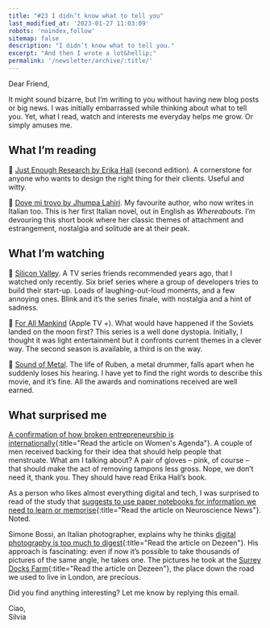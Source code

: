```yaml
---
title: "#23 I didn’t know what to tell you"
last_modified_at: '2023-01-27 11:03:09'
robots: 'noindex,follow'
sitemap: false
description: "I didn’t know what to tell you."
excerpt: "And then I wrote a lot&hellip;"
permalink: '/newsletter/archive/:title/'
---
```

Dear Friend,

It might sound bizarre, but I’m writing to you without having new blog posts or big news. I was initially embarrassed while thinking about what to tell you. Yet, what I read, watch and interests me everyday helps me grow. Or simply amuses me.

## What I’m reading

<p class="detached">🔗 <a href="https://abookapart.com/products/just-enough-research" title="Check the book on A Book Apart">Just Enough Research by Erika Hall</a> (second edition). A cornerstone for anyone who wants to design the right thing for their clients. Useful and witty.</p>

<p class="detached">🔗 <a href="https://www.goodreads.com/book/show/41584982-dove-mi-trovo" title="Check the book on Goodreads">Dove mi trovo by Jhumpa Lahiri</a>. My favourite author, who now writes in Italian too. This is her first Italian novel, out in English as <em>Whereabouts</em>. I’m devouring this short book where her classic themes of attachment and estrangement, nostalgia and solitude are at their peak.</p>

## What I’m watching

<p class="detached">🔗 <a href="https://www.imdb.com/title/tt2575988/" title="Check the series on IMDB">Silicon Valley</a>. A TV series friends recommended years ago, that I watched only recently. Six brief series where a group of developers tries to build their start-up. Loads of laughing-out-loud moments, and a few annoying ones. Blink and it’s the series finale, with nostalgia and a hint of sadness.</p>

<p class="detached">🔗 <a href="https://www.imdb.com/title/tt7772588/" title="Check the series on IMDB">For All Mankind</a> (Apple TV +). What would have happened if the Soviets landed on the moon first? This series is a well done dystopia. Initially, I thought it was light entertainment but it confronts current themes in a clever way. The second season is available, a third is on the way.</p>

<p class="detached">🔗 <a href="https://www.imdb.com/title/tt5363618/" title="Check the series on IMDB">Sound of Metal</a>. The life of Ruben, a metal drummer, falls apart when he suddenly loses his hearing. I have yet to find the right words to describe this movie, and it’s fine. All the awards and nominations received are well earned.</p>

## What surprised me

[A confirmation of how broken entrepreneurship is internationally](https://womensagenda.com.au/latest/the-tampon-removal-glove-created-by-men-that-got-investor-backing-is-an-example-of-a-broken-system/){:title="Read the article on Women's Agenda"}. A couple of men received backing for their idea that should help people that menstruate. What am I talking about? A pair of gloves – pink, of course – that should make the act of removing tampons less gross. Nope, we don’t need it, thank you. They should have read Erika Hall’s book.

As a person who likes almost everything digital and tech, I was surprised to read of the study that [suggests to use paper notebooks for information we need to learn or memorise](https://neurosciencenews.com/hand-writing-brain-activity-18069/){:title="Read the article on Neuroscience News"}. Noted.

Simone Bossi, an Italian photographer, explains why he thinks [digital photography is too much to digest](https://www.dezeen.com/2021/03/12/simone-bossi-architecture-photography-interview/){:title="Read the article on Dezeen"}. His approach is fascinating: even if now it’s possible to take thousands of pictures of the same angle, he takes one. The pictures he took at the [Surrey Docks Farm](https://www.dezeen.com/2020/03/15/pup-architects-surrey-docks-farm-extension-architecture-london/){:title="Read the article on Dezeen"}, the place down the road we used to live in London, are precious.

<p class="detached">Did you find anything interesting? Let me know by replying this email.</p>

<p class="detached">Ciao,<br>
Silvia</p>